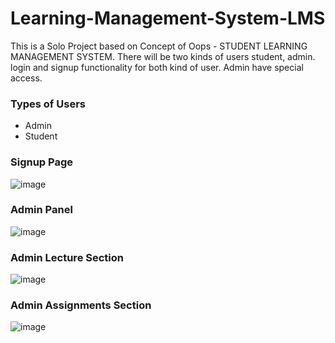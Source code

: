 # Learning-Management-System-LMS
This is a Solo Project based on Concept of Oops - STUDENT LEARNING MANAGEMENT SYSTEM. There will be two kinds of users student, admin. login and signup functionality for both kind of user. Admin have special access.


### Types of Users 
- Admin
- Student

### Signup Page
![image](https://user-images.githubusercontent.com/105943862/200130853-72262816-d8ee-4c6c-b965-883a1090cf56.png)

### Admin Panel 
![image](https://user-images.githubusercontent.com/105943862/200131043-467f0b80-47de-482e-831d-1592e3f2fd83.png)

### Admin Lecture Section
![image](https://user-images.githubusercontent.com/105943862/200131083-803dbb4a-fd82-4087-bcab-e5a2e9eb398e.png)

### Admin Assignments Section
![image](https://user-images.githubusercontent.com/105943862/200131157-2c728054-56f2-4603-9fec-4099a01dea6a.png)

